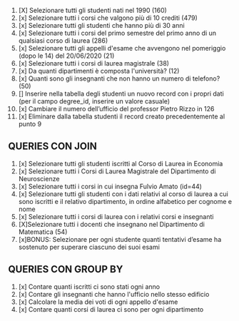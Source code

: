 1. [X] Selezionare tutti gli studenti nati nel 1990 (160)
2. [x] Selezionare tutti i corsi che valgono più di 10 crediti (479)
3. [x] Selezionare tutti gli studenti che hanno più di 30 anni
4. [x] Selezionare tutti i corsi del primo semestre del primo anno di un qualsiasi corso di
laurea (286)
5. [x] Selezionare tutti gli appelli d'esame che avvengono nel pomeriggio (dopo le 14) del
20/06/2020 (21)
6. [x] Selezionare tutti i corsi di laurea magistrale (38)
7. [x] Da quanti dipartimenti è composta l'università? (12)
8. [x] Quanti sono gli insegnanti che non hanno un numero di telefono? (50)
9. [] Inserire nella tabella degli studenti un nuovo record con i propri dati (per il campo
degree_id, inserire un valore casuale)
10. [x] Cambiare il numero dell’ufficio del professor Pietro Rizzo in 126
11. [x] Eliminare dalla tabella studenti il record creato precedentemente al punto 9

## QUERIES CON JOIN
1. [x] Selezionare tutti gli studenti iscritti al Corso di Laurea in Economia
2. [x] Selezionare tutti i Corsi di Laurea Magistrale del Dipartimento di Neuroscienze
3. [x] Selezionare tutti i corsi in cui insegna Fulvio Amato (id=44)
4. [x] Selezionare tutti gli studenti con i dati relativi al corso di laurea a cui sono iscritti e il relativo dipartimento, in ordine alfabetico per cognome e nome
5. [x] Selezionare tutti i corsi di laurea con i relativi corsi e insegnanti
6. [X]Selezionare tutti i docenti che insegnano nel Dipartimento di Matematica (54)
7. [x]BONUS: Selezionare per ogni studente quanti tentativi d’esame ha sostenuto per superare ciascuno dei suoi esami

## QUERIES CON GROUP BY
1. [x] Contare quanti iscritti ci sono stati ogni anno
2. [x] Contare gli insegnanti che hanno l'ufficio nello stesso edificio
3. [x] Calcolare la media dei voti di ogni appello d'esame
4. [x] Contare quanti corsi di laurea ci sono per ogni dipartimento